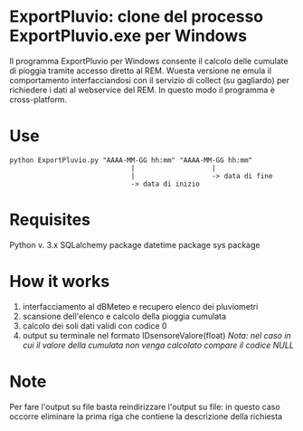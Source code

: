 # ExportPluvio: clone del processo ExportPluvio.exe per Windows
Il programma ExportPluvio per Windows consente il calcolo delle cumulate di pioggia tramite accesso diretto al REM.
Wuesta versione ne emula il comportamento interfacciandosi con il servizio di collect (su gagliardo) per richiedere i dati al webservice del REM.
In questo modo il programma è cross-platform.

# Use
```
python ExportPluvio.py "AAAA-MM-GG hh:mm" "AAAA-MM-GG hh:mm"
                              |                   |
                              |                   -> data di fine
                              -> data di inizio
```
#  Requisites
Python v. 3.x
SQLalchemy package
datetime package
sys package

# How it works
1. interfacciamento al dBMeteo e recupero elenco dei pluviometri
2. scansione dell'elenco e calcolo della pioggia cumulata
3. calcolo dei soli dati validi con codice 0
4. output su terminale nel formato IDsensore<space>Valore(float)
  _Nota: nel caso in cui il valore della cumulata non venga calcolato compare il codice NULL_

# Note
Per fare l'output su file basta reindirizzare l'output su file: in questo caso occorre eliminare la prima riga che contiene la descrizione della richiesta
